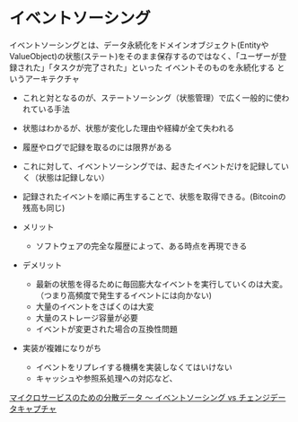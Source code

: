 # イベントソーシング
イベントソーシングとは、データ永続化をドメインオブジェクト(EntityやValueObject)の状態(ステート)をそのまま保存するのではなく、「ユーザーが登録された」「タスクが完了された」といった イベントそのものを永続化する というアーキテクチャ

- これと対となるのが、ステートソーシング（状態管理）で広く一般的に使われている手法
- 状態はわかるが、状態が変化した理由や経緯が全て失われる
- 履歴やログで記録を取るのには限界がある
- これに対して、イベントソーシングでは、起きたイベントだけを記録していく（状態は記録しない）
- 記録されたイベントを順に再生することで、状態を取得できる。(Bitcoinの残高も同じ)

- メリット
    - ソフトウェアの完全な履歴によって、ある時点を再現できる
- デメリット
    - 最新の状態を得るために毎回膨大なイベントを実行していくのは大変。（つまり高頻度で発生するイベントには向かない)
    - 大量のイベントをさばくのは大変
    - 大量のストレージ容量が必要    
    - イベントが変更された場合の互換性問題
- 実装が複雑になりがち
    - イベントをリプレイする機構を実装しなくてはいけない
    - キャッシュや参照系処理への対応など、

[マイクロサービスのための分散データ 〜 イベントソーシング vs チェンジデータキャプチャ](https://rheb.hatenablog.com/entry/2020/02/10/event-sourcing-vs-cdc/)
